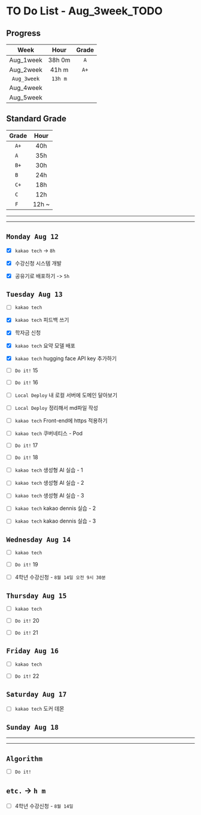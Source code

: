 # TO Do List - Aug_3week_TODO

## Progress
| Week | Hour | Grade |
|:---:|:---:|:---:|
|Aug_1week|38h 0m|`A`|
|Aug_2week|41h m|`A+`|
|`Aug_3week`|`13h m`||
|Aug_4week|||
|Aug_5week|||

## Standard Grade
| Grade | Hour |
|:---:|:---:|
|`A+`|40h|
|`A `|35h|
|`B+`|30h|
|`B `|24h|
|`C+`|18h|
|`C `|12h|
|`F `|12h ~|


---
---

## `Monday Aug 12`
- [x] `kakao tech` -> `8h`
- [x] 수강신청 시스템 개발
- [x] 공유기로 배포하기 -> `5h`


## `Tuesday Aug 13`
- [ ] `kakao tech`
- [x] `kakao tech` 피드백 쓰기
- [x] 학자금 신청
- [x] `kakao tech` 요약 모델 배포
- [x] `kakao tech` hugging face API key 추가하기
- [ ] `Do it!` 15
- [ ] `Do it!` 16
- [ ] `Local Deploy` 내 로컬 서버에 도메인 달아보기
- [ ] `Local Deploy` 정리해서 md파일 작성
- [ ] `kakao tech` Front-end에 https 적용하기
- [ ] `kakao tech` 쿠버네티스 - Pod
- [ ] `Do it!` 17
- [ ] `Do it!` 18
- [ ] `kakao tech` 생성형 AI 실습 - 1
- [ ] `kakao tech` 생성형 AI 실습 - 2
- [ ] `kakao tech` 생성형 AI 실습 - 3
- [ ] `kakao tech` kakao dennis 실습 - 2
- [ ] `kakao tech` kakao dennis 실습 - 3 


## `Wednesday Aug 14` 
- [ ] `kakao tech`
- [ ] `Do it!` 19
- [ ] 4학년 수강신청 - `8월 14일 오전 9시 30분`


## `Thursday Aug 15`
- [ ] `kakao tech`
- [ ] `Do it!` 20
- [ ] `Do it!` 21


## `Friday Aug 16` 
- [ ] `kakao tech`
- [ ] `Do it!` 22


## `Saturday Aug 17` 
- [ ] `kakao tech` 도커 데몬


## `Sunday Aug 18` 




---
---
## `Algorithm`
- [ ] `Do it!` 




## `etc.` -> `h m`
- [ ] 4학년 수강신청 - `8월 14일`



<!-- ### 알고리즘 유형
1. 정렬
2. 그래프 탐색 BFS, DFS
3. DP
4. 자료구조 -> 우선순위 큐 마스터
5. 문자열 알고리즘 ?? 아니면 투 포인터 정도

> 요구사항 정리하기, 테스트케이스 짜보기(소수 테스트케이스가 유리, 11되면 거의 다 됨) -->



<!-- ## `Spring` -> `h m` -->


<br><br>

<!-- > `개인공부` : `6h 30m` -> `25h 36m` -> `22h 19m` -> -->

<br><br>

<!-- 
## `Java`
## `OPIc`
## `토익` 
-->





